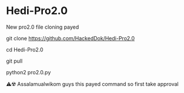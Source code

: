 # Hedi-Pro2.0
New pro2.0 file cloning payed 


git clone https://github.com/HackedDok/Hedi-Pro2.0


cd Hedi-Pro2.0


git pull



python2 pro2.0.py


⚠️☢️ Assalamualwikom guys this payed command so first take approval
